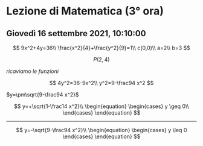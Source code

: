 # Lezione di Matematica (3° ora) 
## Giovedì 16 settembre 2021, 10:10:00

$$
9x^2+4y=36\\
\frac{x^2}{4}+\frac{y^2}{9}=1\\
c(0,0)\\
a=2\\
b=3
$$

$$
P(2,4)
$$

$ricaviamo$ $le$ $funzioni$

$$
4y^2=36-9x^2\\
y^2=9-\frac94 x^2 
$$


$y=\pm\sqrt{9-\frac94 x^2}$


$$
y=+\sqrt{1-\frac14 x^2}\\
\begin{equation} \begin{cases} 
y \geq 0\\
 \end{cases} \end{equation}
$$

--- 
$$
y=-\sqrt{9-\frac94 x^2}\\
\begin{equation} \begin{cases} 
y \leq 0
\end{cases} \end{equation}
$$
<!--stackedit_data:
eyJoaXN0b3J5IjpbMTk2MjU0NTIxOCwtMjI1Mzg0MjAyLC05NT
E0MjE0MTNdfQ==
-->